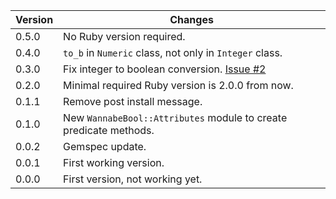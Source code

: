 | Version | Changes |
| ------- | ------- |
| 0.5.0   | No Ruby version required. |
| 0.4.0   | `to_b` in `Numeric` class, not only in `Integer` class. |
| 0.3.0   | Fix integer to boolean conversion. [Issue #2](https://github.com/prodis/wannabe_bool/issues/2) |
| 0.2.0   | Minimal required Ruby version is 2.0.0 from now. |
| 0.1.1   | Remove post install message. |
| 0.1.0   | New `WannabeBool::Attributes` module to create predicate methods. |
| 0.0.2   | Gemspec update. |
| 0.0.1   | First working version. |
| 0.0.0   | First version, not working yet. |
